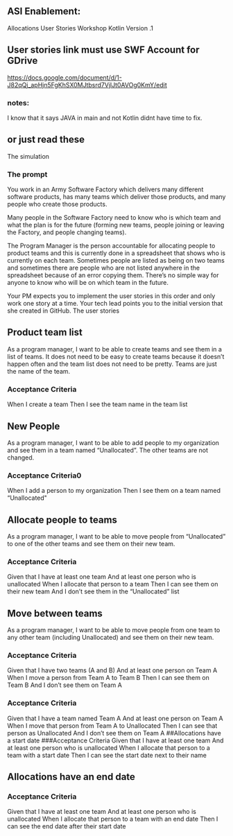 ## ASI Enablement:
Allocations User Stories Workshop
Kotlin Version .1

## User stories link must use SWF Account for GDrive

https://docs.google.com/document/d/1-J82qQj_apHjn5FgKhSX0MJtbsrd7VjlJt0AVOg0KmY/edit


### notes:
I know that it says JAVA in main and not Kotlin didnt have time to fix.

## or just read these

The simulation
### The prompt
You work in an Army Software Factory which delivers many different software products, has many teams which deliver those products, and many people who create those products.

Many people in the Software Factory need to know who is which team and what the plan is for the future (forming new teams, people joining or leaving the Factory, and people changing teams).

The Program Manager is the person accountable for allocating people to product teams and this is currently done in a spreadsheet that shows who is currently on each team. Sometimes people are listed as being on two teams and sometimes there are people who are not listed anywhere in the spreadsheet because of an error copying them. There’s no simple way for anyone to know who will be on which team in the future.

Your PM expects you to implement the user stories in this order and only work one story at a time. Your tech lead points you to the initial version that she created in GitHub.
The user stories
## Product team list
As a program manager, I want to be able to create teams and see them in a list of teams. It does not need to be easy to create teams because it doesn’t happen often and the team list does not need to be pretty. Teams are just the name of the team.

### Acceptance Criteria
When I create a team
Then I see the team name in the team list
## New People
As a program manager, I want to be able to add people to my organization and see them in a team named “Unallocated”. The other teams are not changed.

### Acceptance Criteria0
When I add a person to my organization
Then I see them on a team named “Unallocated"

## Allocate people to teams
As a program manager, I want to be able to move people from “Unallocated” to one of the other teams and see them on their new team.

### Acceptance Criteria
Given that I have at least one team
And at least one person who is unallocated
When I allocate that person to a team
Then I can see them on their new team
And I don’t see them in the “Unallocated” list
## Move between teams
As a program manager, I want to be able to move people from one team to any other team (including Unallocated) and see them on their new team.

### Acceptance Criteria
Given that I have two teams (A and B)
And at least one person on Team A
When I move a person from Team A to Team B
Then I can see them on Team B
And I don’t see them on Team A

### Acceptance Criteria
Given that I have a team named Team A
And at least one person on Team A
When I move that person from Team A to Unallocated
Then I can see that person as Unallocated
And I don’t see them on Team A
##Allocations have a start date
###Acceptance Criteria
Given that I have at least one team
And at least one person who is unallocated
When I allocate that person to a team with a start date
Then I can see the start date next to their name
## Allocations have an end date
### Acceptance Criteria
Given that I have at least one team
And at least one person who is unallocated
When I allocate that person to a team with an end date
Then I can see the end date after their start date
